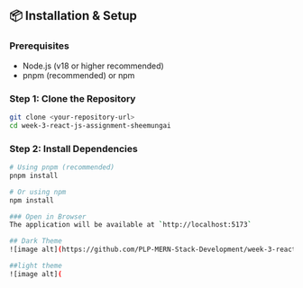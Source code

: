 
## 📦 Installation & Setup

### Prerequisites
- Node.js (v18 or higher recommended)
- pnpm (recommended) or npm

### Step 1: Clone the Repository
```bash
git clone <your-repository-url>
cd week-3-react-js-assignment-sheemungai
```

### Step 2: Install Dependencies
```bash
# Using pnpm (recommended)
pnpm install

# Or using npm
npm install

### Open in Browser
The application will be available at `http://localhost:5173`

## Dark Theme
![image alt](https://github.com/PLP-MERN-Stack-Development/week-3-react-js-assignment-sheemungai/blob/main/task%20manager%20dark.png?raw=true)

##light theme
![image alt](


